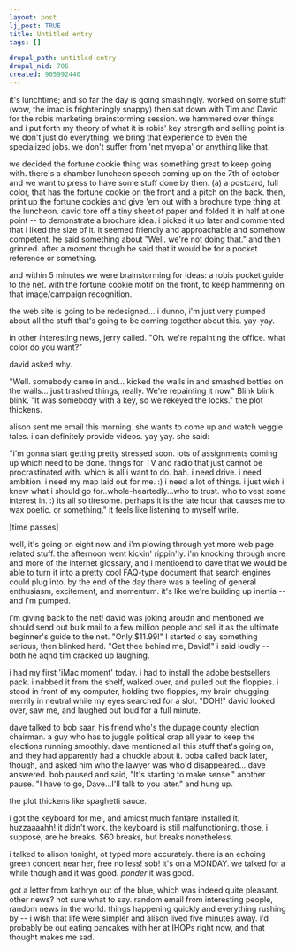 ```yaml
--- 
layout: post
lj_post: TRUE
title: Untitled entry
tags: []

drupal_path: untitled-entry
drupal_nid: 706
created: 905992440
---
```

it's lunchtime; and so far the day is going smashingly. worked on some stuff (wow, the imac is frighteningly snappy) then sat down with Tim and David for the robis marketing brainstorming session. we hammered over things and i put forth my theory of what it is robis' key strength and selling point is: we don't just do everything. we bring that experience to even the specialized jobs. we don't suffer from 'net myopia' or anything like that.

we decided the fortune cookie thing was something great to keep going with. there's a chamber luncheon speech coming up on the 7th of october and we want to press to have some stuff done by then. (a) a postcard, full color, that has the fortune cookie on the front and a pitch on the back. then, print up the fortune cookies and give 'em out with a brochure type thing at the luncheon. david tore off a tiny sheet of paper and folded it in half at one point -- to demonstrate a brochure idea. i picked it up later and commented that i liked the size of it. it seemed friendly and approachable and somehow competent. he said something about "Well. we're not doing that." and then grinned. after a moment though he said that it would be for a pocket reference or something.

and within 5 minutes we were brainstorming for ideas: a robis pocket guide to the net. with the fortune cookie motif on the front, to keep hammering on that image/campaign recognition.

the web site is going to be redesigned... i dunno, i'm just very pumped about all the stuff that's going to be coming together about this. yay-yay.

in other interesting news, jerry called. "Oh. we're repainting the office. what color do you want?"

david asked why.

"Well. somebody came in and... kicked the walls in and smashed bottles on the walls... just trashed things, really. We're repainting it now." Blink blink blink. "It was somebody with a key, so we rekeyed the locks." the plot thickens.

alison sent me email this morning. she wants to come up and watch veggie tales. i can definitely provide videos. yay yay. she said:

"i'm gonna start getting pretty stressed soon. lots of assignments coming up which need to be done. things for TV and radio that just cannot be procrastinated with. which is all i want to do. bah. i need drive. i need ambition. i need my map laid out for me. :) i need a lot of things. i just wish i knew what i should go for..whole-heartedly...who to trust. who to vest some interest in. :) its all so tiresome. perhaps it is the late hour that causes me to wax poetic. or something." it feels like listening to myself write.

[time passes]

well, it's going on eight now and i'm plowing through yet more web page related stuff. the afternoon went kickin' rippin'ly. i'm knocking through more and more of the internet glossary, and i mentioend to dave that we would be able to turn it into a pretty cool FAQ-type document that search engines could plug into. by the end of the day there was a feeling of general enthusiasm, excitement, and momentum. it's like we're building up inertia -- and i'm pumped.

i'm giving back to the net! david was joking aroudn and mentioned we should send out bulk mail to a few million people and sell it as the ultimate beginner's guide to the net. "Only $11.99!" I started o say something serious, then blinked hard. "Get thee behind me, David!" i said loudly -- both he aqnd tim cracked up laughing.

i had my first 'iMac moment' today. i had to install the adobe bestsellers pack. i nabbed it from the shelf, walked over, and pulled out the floppies. i stood in front of my computer, holding two floppies, my brain chugging merrily in neutral while my eyes searched for a slot. "DOH!" david looked over, saw me, and laughed out loud for a full minute.

dave talked to bob saar, his friend who's the dupage county election chairman. a guy who has to juggle political crap all year to keep the elections running smoothly. dave mentioned all this stuff that's going on, and they had apparently had a chuckle about it. boba called back later, though, and asked him who the lawyer was who'd disappeared... dave answered. bob paused and said, "It's starting to make sense." another pause. "I have to go, Dave...I'll talk to you later." and hung up.

the plot thickens like spaghetti sauce.

i got the keyboard for mel, and amidst much fanfare installed it. huzzaaaahh! it didn't work. the keyboard is still malfunctioning. those, i suppose, are he breaks. $60 breaks, but breaks nonetheless.

i talked to alison tonight, ot typed more accurately. there is an echoing green concert near her, free no less! sob! it's on a MONDAY. we talked for a while though and it was good. *ponder* it was good.

got a letter from kathryn out of the blue, which was indeed quite pleasant. other news? not sure what to say. random email from interesting people, random news in the world. things happening quickly and everything rushing by -- i wish that life were simpler and alison lived five minutes away. i'd probably be out eating pancakes with her at IHOPs right now, and that thought makes me sad.
